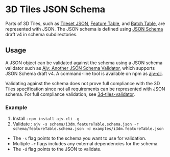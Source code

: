 # 3D Tiles JSON Schema

Parts of 3D Tiles, such as [Tileset JSON](../README.md#tileset-json), [Feature Table](../TileFormats/FeatureTable/README.md), and [Batch Table](../TileFormats/BatchTable/README.md), are represented with JSON.  The JSON schema is defined using [JSON Schema](http://json-schema.org/) draft v4 in schema subdirectories.

## Usage

A JSON object can be validated against the schema using a JSON schema validator such as [Ajv: Another JSON Schema Validator](https://github.com/epoberezkin/ajv), which supports JSON Schema draft v4.  A command-line tool is available on npm as [ajv-cli](https://www.npmjs.com/package/ajv-cli).

Validating against the schema does not prove full compliance with the 3D Tiles specification since not all requirements can be represented with JSON schema.  For full compliance validation, see [3d-tiles-validator](https://github.com/CesiumGS/3d-tiles-validator/).

### Example

1. Install : `npm install ajv-cli -g`
2. Validate : `ajv -s schema/i3dm.featureTable.schema.json -r schema/featureTable.schema.json -d examples/i3dm.featureTable.json`

* The `-s` flag points to the schema you want to use for validation. 
* Multiple `-r` flags includes any external dependencies for the schema.
* The `-d` flag points to the JSON to validate.
